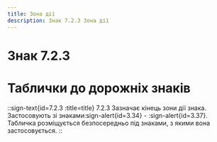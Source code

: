 ```yaml
---
title: Зона дії
description: Знак 7.2.3 Зона дії
---
```

# Знак 7.2.3
# Таблички до дорожніх знаків
::sign-text{id=7.2.3 :title=title}
7.2.3 Зазначає кінець зони дії знака.
Застосовують зі знаками:sign-alert{id=3.34} - :sign-alert{id=3.37}.
Табличка розміщується безпосередньо під знаками, з якими вона застосовується.
::